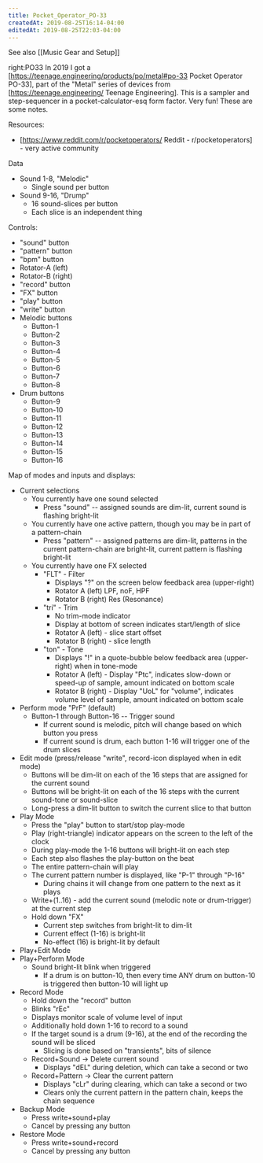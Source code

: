 ```yaml
---
title: Pocket_Operator_PO-33
createdAt: 2019-08-25T16:14-04:00
editedAt: 2019-08-25T22:03-04:00
---
```


See also [[Music Gear and Setup]]

right:PO33 In 2019 I got a [https://teenage.engineering/products/po/metal#po-33 Pocket Operator PO-33], part of the "Metal" series of devices from [https://teenage.engineering/ Teenage Engineering]. This is a sampler and step-sequencer in a pocket-calculator-esq form factor. Very fun! These are some notes.

Resources:
* [https://www.reddit.com/r/pocketoperators/ Reddit - r/pocketoperators] - very active community

Data
* Sound 1-8, "Melodic"
  * Single sound per button
* Sound 9-16, "Drump"
  * 16 sound-slices per button
  * Each slice is an independent thing

Controls:
* "sound" button
* "pattern" button
* "bpm" button
* Rotator-A (left)
* Rotator-B (right)
* "record" button
* "FX" button
* "play" button
* "write" button
* Melodic buttons
  * Button-1
  * Button-2
  * Button-3
  * Button-4
  * Button-5
  * Button-6
  * Button-7
  * Button-8
* Drum buttons
  * Button-9
  * Button-10
  * Button-11
  * Button-12
  * Button-13
  * Button-14
  * Button-15
  * Button-16

Map of modes and inputs and displays:
* Current selections
  * You currently have one sound selected
    * Press "sound" -- assigned sounds are dim-lit, current sound is flashing bright-lit
  * You currently have one active pattern, though you may be in part of a pattern-chain
    * Press "pattern" -- assigned patterns are dim-lit, patterns in the current pattern-chain are bright-lit, current pattern is flashing bright-lit
  * You currently have one FX selected
    * "FLT" - Filter
      * Displays "?" on the screen below feedback area (upper-right)
      * Rotator A (left) LPF, noF, HPF
      * Rotator B (right) Res (Resonance)
    * "tri" - Trim
      * No trim-mode indicator
      * Display at bottom of screen indicates start/length of slice
      * Rotator A (left) - slice start offset
      * Rotator B (right) - slice length
    * "ton" - Tone
      * Displays "!" in a quote-bubble below feedback area (upper-right) when in tone-mode
      * Rotator A (left) - Display "Ptc", indicates slow-down or speed-up of sample, amount indicated on bottom scale
      * Rotator B (right) - Display "UoL" for "volume", indicates volume level of sample, amount indicated on bottom scale
* Perform mode "PrF" (default)
  * Button-1 through Button-16 -- Trigger sound
    * If current sound is melodic, pitch will change based on which button you press
    * If current sound is drum, each button 1-16 will trigger one of the drum slices
* Edit mode (press/release "write", record-icon displayed when in edit mode)
  * Buttons will be dim-lit on each of the 16 steps that are assigned for the current sound
  * Buttons will be bright-lit on each of the 16 steps with the current sound-tone or sound-slice
  * Long-press a dim-lit button to switch the current slice to that button
* Play Mode
  * Press the "play" button to start/stop play-mode
  * Play (right-triangle) indicator appears on the screen to the left of the clock
  * During play-mode the 1-16 buttons will bright-lit on each step
  * Each step also flashes the play-button on the beat
  * The entire pattern-chain will play
  * The current pattern number is displayed, like "P-1" through "P-16"
    * During chains it will change from one pattern to the next as it plays
  * Write+(1..16) - add the current sound (melodic note or drum-trigger) at the current step
  * Hold down "FX"
    * Current step switches from bright-lit to dim-lit
    * Current effect (1-16) is bright-lit
    * No-effect (16) is bright-lit by default
* Play+Edit Mode
* Play+Perform Mode
  * Sound bright-lit blink when triggered
    * If a drum is on button-10, then every time ANY drum on button-10 is triggered then button-10 will light up
* Record Mode
  * Hold down the "record" button
  * Blinks "rEc"
  * Displays monitor scale of volume level of input
  * Additionally hold down 1-16 to record to a sound
  * If the target sound is a drum (9-16), at the end of the recording the sound will be sliced
    * Slicing is done based on "transients", bits of silence
  * Record+Sound -> Delete current sound
    * Displays "dEL" during deletion, which can take a second or two
  * Record+Pattern -> Clear the current pattern
    * Displays "cLr" during clearing, which can take a second or two
    * Clears only the current pattern in the pattern chain, keeps the chain sequence
* Backup Mode
  * Press write+sound+play
  * Cancel by pressing any button
* Restore Mode
  * Press write+sound+record
  * Cancel by pressing any button


